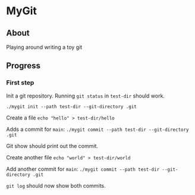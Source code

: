 # MyGit

## About

Playing around writing a toy git

## Progress

### First step

Init a git repository. Running `git status` in `test-dir` should work.

`./mygit init --path test-dir --git-directory .git`

Create a file `echo "hello" > test-dir/hello`

Adds a commit for `main`:
`./mygit commit --path test-dir --git-directory .git`

Git show should print out the commit.

Create another file `echo "world" > test-dir/world`

Add another commit for `main`:
`./mygit commit --path test-dir --git-directory .git`

`git log` should now show both commits.